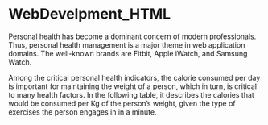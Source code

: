 # WebDevelpment_HTML
Personal health has become a dominant concern of modern professionals. Thus, personal health
management is a major theme in web application domains. The well-known brands are Fitbit,
Apple iWatch, and Samsung Watch.

Among the critical personal health indicators, the calorie consumed per day is important for
maintaining the weight of a person, which in turn, is critical to many health factors. In the
following table, it describes the calories that would be consumed per Kg of the person’s weight,
given the type of exercises the person engages in in a minute.
